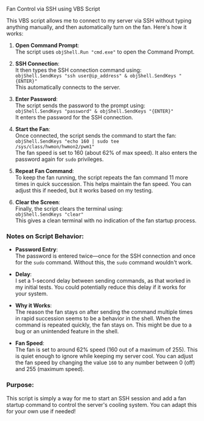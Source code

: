 Fan Control via SSH using VBS Script

This VBS script allows me to connect to my server via SSH without typing anything manually, and then automatically turn on the fan. Here's how it works:

1. **Open Command Prompt**:  
   The script uses `objShell.Run "cmd.exe"` to open the Command Prompt.

2. **SSH Connection**:  
   It then types the SSH connection command using:  
   ```objShell.SendKeys "ssh user@ip_address" & objShell.SendKeys "{ENTER}"```  
   This automatically connects to the server.

3. **Enter Password**:  
   The script sends the password to the prompt using:  
   ```objShell.SendKeys "password" & objShell.SendKeys "{ENTER}"```  
   It enters the password for the SSH connection.

4. **Start the Fan**:  
   Once connected, the script sends the command to start the fan:  
   ```objShell.SendKeys "echo 160 | sudo tee /sys/class/hwmon/hwmon2/pwm1"```  
   The fan speed is set to 160 (about 62% of max speed). It also enters the password again for `sudo` privileges.

5. **Repeat Fan Command**:  
   To keep the fan running, the script repeats the fan command 11 more times in quick succession. This helps maintain the fan speed. You can adjust this if needed, but it works based on my testing.

6. **Clear the Screen**:  
   Finally, the script clears the terminal using:  
   ```objShell.SendKeys "clear"```  
   This gives a clean terminal with no indication of the fan startup process.

### Notes on Script Behavior:

- **Password Entry**:  
   The password is entered twice—once for the SSH connection and once for the `sudo` command. Without this, the `sudo` command wouldn't work.

- **Delay**:  
   I set a 1-second delay between sending commands, as that worked in my initial tests. You could potentially reduce this delay if it works for your system.

- **Why it Works**:  
   The reason the fan stays on after sending the command multiple times in rapid succession seems to be a behavior in the shell. When the command is repeated quickly, the fan stays on. This might be due to a bug or an unintended feature in the shell.

- **Fan Speed**:  
   The fan is set to around 62% speed (160 out of a maximum of 255). This is quiet enough to ignore while keeping my server cool. You can adjust the fan speed by changing the value `160` to any number between 0 (off) and 255 (maximum speed).

### Purpose:
This script is simply a way for me to start an SSH session and add a fan startup command to control the server's cooling system. You can adapt this for your own use if needed!
